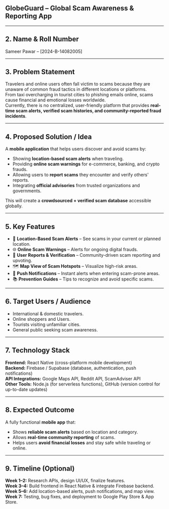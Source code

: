 
## GlobeGuard – Global Scam Awareness & Reporting App

---

## 2. Name & Roll Number
 Sameer Pawar – [2024-B-14082005]

---

## 3. Problem Statement
Travelers and online users often fall victim to scams because they are unaware of common fraud tactics in different locations or platforms.  
From taxi overcharging in tourist cities to phishing emails online, scams cause financial and emotional losses worldwide.  
Currently, there is no centralized, user-friendly platform that provides **real-time scam alerts, verified scam histories, and community-reported fraud incidents**.

---

## 4. Proposed Solution / Idea
A **mobile application** that helps users discover and avoid scams by:
- Showing **location-based scam alerts** when traveling.
- Providing **online scam warnings** for e-commerce, banking, and crypto frauds.
- Allowing users to **report scams** they encounter and verify others' reports.
- Integrating **official advisories** from trusted organizations and governments.

This will create a **crowdsourced + verified scam database** accessible globally.

---

## 5. Key Features
- 📍 **Location-Based Scam Alerts** – See scams in your current or planned location.  
- 🌐 **Online Scam Warnings** – Alerts for ongoing digital frauds.  
- 📝 **User Reports & Verification** – Community-driven scam reporting and upvoting.  
- 🗺️ **Map View of Scam Hotspots** – Visualize high-risk areas.  
- 🔔 **Push Notifications** – Instant alerts when entering scam-prone areas.  
- 📚 **Prevention Guides** – Tips to recognize and avoid specific scams.

---

## 6. Target Users / Audience
- International & domestic travelers.  
- Online shoppers and Users.  
- Tourists visiting unfamiliar cities.  
- General public seeking scam awareness.

---

## 7. Technology Stack
**Frontend:** React Native (cross-platform mobile development)  
**Backend:** Firebase / Supabase (database, authentication, push notifications)  
**API Integrations:** Google Maps API, Reddit API, ScamAdviser API  
**Other Tools:** Node.js (for serverless functions), GitHub (version control for up-to-date updates)

---

## 8. Expected Outcome
A fully functional **mobile app** that:
- Shows **reliable scam alerts** based on location and category.
- Allows **real-time community reporting** of scams.
- Helps users **avoid financial losses** and stay safe while traveling or online.

---

## 9. Timeline (Optional)
**Week 1–2:** Research APIs, design UI/UX, finalize features.  
**Week 3–4:** Build frontend in React Native & integrate Firebase backend.  
**Week 5–6:** Add location-based alerts, push notifications, and map view.  
**Week 7:** Testing, bug fixes, and deployment to Google Play Store & App Store.
